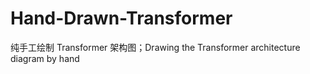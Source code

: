 # Hand-Drawn-Transformer
纯手工绘制 Transformer 架构图；Drawing the Transformer architecture diagram by hand
